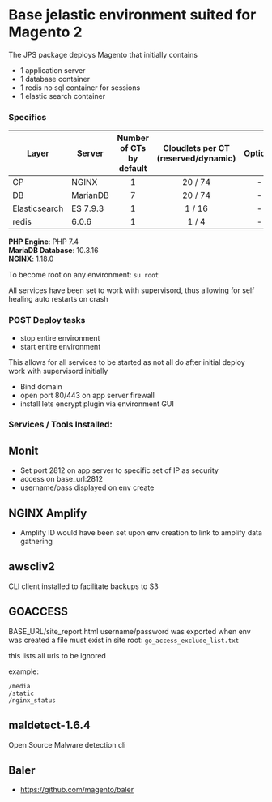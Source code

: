 # Base jelastic environment suited for Magento 2 

The JPS package deploys Magento that initially contains 

* 1 application server 
* 1 database container
* 1 redis no sql container for sessions
* 1 elastic search container

### Specifics

Layer                |     Server    | Number of CTs <br/> by default | Cloudlets per CT <br/> (reserved/dynamic) | Options
-------------------- | --------------| :----------------------------: | :---------------------------------------: | :-----:
CP                   |    NGINX      |       1                        |           20 / 74                          | -
DB                   |    MarianDB   |       7                        |           20 / 74                          | -
Elasticsearch        |    ES 7.9.3   |       1                        |           1 / 16                          | -
redis                |    6.0.6      |       1                        |           1 / 4                           | -

**PHP Engine**: PHP 7.4<br/>
**MariaDB Database**: 10.3.16<br/>
**NGINX**: 1.18.0

To become root on any environment: ```su root```

All services have been set to work with supervisord, thus allowing for self healing auto restarts on crash

### POST Deploy tasks

* stop entire environment
* start entire environment

This allows for all services to be started as not all do after initial deploy work with supervisord initially

* Bind domain
* open port 80/443 on app server firewall
* install lets encrypt plugin via environment GUI

### Services / Tools Installed:

## Monit

* Set port 2812 on app server to specific set of IP as security
* access on base_url:2812
* username/pass displayed on env create

## NGINX Amplify

* Amplify ID would have been set upon env creation to link to amplify data gathering

## awscliv2

CLI client installed to facilitate backups to S3

## GOACCESS

BASE_URL/site_report.html
username/password was exported when env was created
a file must exist in site root: ```go_access_exclude_list.txt```

this lists all urls to be ignored

example:

```
/media
/static
/nginx_status
```

## maldetect-1.6.4

Open Source Malware detection cli

## Baler

* https://github.com/magento/baler